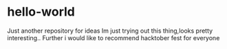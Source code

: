 # hello-world
Just another repository for ideas
Im just trying out this thing,looks pretty interesting..
Further i would like to recommend hacktober fest for everyone
